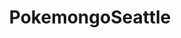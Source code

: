 ---
title: PokemongoSeattle
crosslinks:
- TheSilphRoad
- pokemongo
- pokemongodev
- autotldr
- Pokemongospokane
---